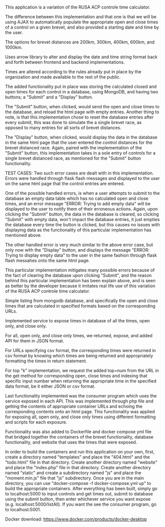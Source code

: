 This application is a variation of the RUSA ACP controle time calculator.

The difference between this implementation and that one is that we will be using AJAX to automatically populate the appropriate open and close times of a control on a given brevet, and also provided a starting date and time by the user.

The options for brevet distances are 200km, 300km, 400km, 600km, and 1000km.

Uses arrow library to alter and display the date and time string format back and forth between frontend and backend implementations.

Times are altered according to the rules already put in place by the organization and made available to the rest of the public.

The added functionality put in place was storing the calculated closed and open times for each control in a database, using MongoDB, and having two buttons; a "Submit" and a "Display" button.

The "Submit" button, when clicked, would send the open and close times to the database, and reload the html page with empty entries. Another thing to note, is that this implementation chose to reset the database entries after every submit, this was done to simulate the a single brevet race, as opposed to many entries for all sorts of brevet distances.

The "Display" button, when clicked, would display the data in the database in the same html page that the user entered the control distances for the brevet distanced race. Again, paired with the implementation of the "Submit" button, this implementation takes in a sole entry of controls for a single brevet distanced race, as mentioned for the "Submit" button functionality.

TEST CASES: Two such error cases are dealt with in this implementation. Errors were handled through flask flash messages and displayed to the user on the same html page that the control entries are entered.

One of the possible handled errors, is when a user attempts to submit to the database an empty data table which has no calculated open and close times, and an error message "ERROR: Trying to add empty data" will be displayed to the user to notify them of their erroneous actions. Again, upon clicking the "Submit" button, the data in the database is cleared, so clicking "Submit" with empty data, won't impact the database entries, it just empties the database every time the button is clicked, but this causes no issues with displaying data as the functionality of this particular implementation has mentioned above.

The other handled error is very much similar to the above error case, but only now with the "Display" button, and displays the message "ERROR: Trying to display empty data" to the user in the same fashion through flask flash messahes onto the same html page.

This particular implementation mitigates many possible errors because of the fact of clearing the database upon clicking "Submit", and the reason behind this particular implementation has been explain above, and is seen as better by the developer because it imitates real life use of this variation of the RUSA ACP controle time calculator.

Simple listing from mongodb database, and specifically the open and close times that are calculated in specified formats based on the corresponding URLs.

Implemented service to expose times in database of all the times, open only, and close only.

For all, open only, and close only times, we returned, expose, and added API for them in JSON format.

For URLs specifying csv format, the corresponding times were returned in csv format by knowing which times are being returned and appropriately formatting the times in return statement.

For top "k" implementation, we request the added top=num from the URL in the get method for corresponding open, close times and indexing that specific input number when returning the appropriate time in the specified data format, be it either JSON or csv format.

Last functionality implemented was the consumer program which uses the service exposed in each API. This was implemented through php file and getting the contents of appropriate container URLs and echoing the corresponding contents onto an html page. This functionality was applied for exposing all, open only, and close only times using different formatting and scripts for each exposure.

Functionality was also added to Dockerfile and docker compose yml file that bridged together the containers of the brevet functionality, database functionality, and website that uses the times that were exposed.

In order to build the containers and run this application on your own, first, create a directory named "templates" and place the "404.html" and the "todo.html" file in that directory. Create another directory named "website" and place the "index.php" file in that directory. Create another directory named "static" and create a subdirectory named "js" and place the "moment.min.js" file that "js" subdirectory. Once you are in the main directory, you can use "docker-compose -f docker-compose.yml up" to build the appropriate containers. After everything has been built, simply go to localhost:5000 to input controls and get times out, submit to database using the submit button, then enter whichever service you want expose (e.g. localhost:5000/listAll). If you want the see the consumer program, go to localhost:5001.

Docker download: https://www.docker.com/products/docker-desktop

